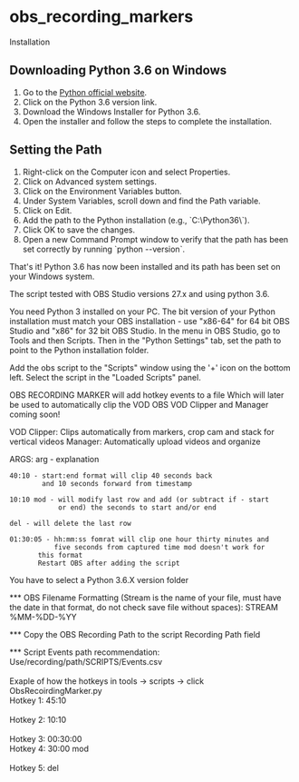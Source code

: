 # obs_recording_markers
Installation

<h2>Downloading Python 3.6 on Windows</h2>

<ol>
  <li>Go to the <a href="https://www.python.org/downloads/">Python official website</a>.</li>
  <li>Click on the Python 3.6 version link.</li>
  <li>Download the Windows Installer for Python 3.6.</li>
  <li>Open the installer and follow the steps to complete the installation.</li>
</ol>

<h2>Setting the Path</h2>

<ol>
  <li>Right-click on the Computer icon and select Properties.</li>
  <li>Click on Advanced system settings.</li>
  <li>Click on the Environment Variables button.</li>
  <li>Under System Variables, scroll down and find the Path variable.</li>
  <li>Click on Edit.</li>
  <li>Add the path to the Python installation (e.g., `C:\Python36\`).</li>
  <li>Click OK to save the changes.</li>
  <li>Open a new Command Prompt window to verify that the path has been set correctly by running `python --version`.</li>
</ol>

<p>That's it! Python 3.6 has now been installed and its path has been set on your Windows system.</p>



The script tested with OBS Studio versions 27.x and using python 3.6. 

You need Python 3 installed on your PC. The bit version of your Python installation 
must match your OBS installation - use "x86-64" for 64 bit OBS Studio and "x86" for 32 bit OBS Studio. 
In the menu in OBS Studio, go to Tools and then Scripts. Then in the "Python Settings" tab, set the path to point to the Python installation folder.

Add the obs script to the "Scripts" window using the '+' icon on the bottom left. 
Select the script in the "Loaded Scripts" panel.

OBS RECORDING MARKER will add hotkey events to a file
Which will later be used to automatically clip the VOD
OBS VOD Clipper and Manager coming soon!

VOD Clipper: Clips automatically from markers, 
	crop cam and stack for vertical videos
Manager: Automatically upload videos and organize

ARGS:	arg - explanation

	40:10 - start:end format will clip 40 seconds back 
	        and 10 seconds forward from timestamp

	10:10 mod - will modify last row and add (or subtract if - start 
	            or end) the seconds to start and/or end

	del - will delete the last row

	01:30:05 - hh:mm:ss fomrat will clip one hour thirty minutes and 
	           five seconds from captured time mod doesn't work for 
		   this format
		   Restart OBS after adding the script
		   
You have to select a Python 3.6.X version folder <br>

*** OBS Filename Formatting (Stream is the name of your file, must have the date in that format, 
    do not check save file without spaces): STREAM %MM-%DD-%YY <br>

*** Copy the OBS Recording Path to the script Recording Path field <br>

*** Script Events path recommendation: Use/recording/path/SCRIPTS/Events.csv<br>
<br>
Exaple of how the hotkeys in tools -> scripts -> click ObsRecoirdingMarker.py<br>
Hotkey 1: 45:10<br>								
Hotkey 2: 10:10	<br>								
Hotkey 3: 00:30:00<br>
Hotkey 4: 30:00 mod<br>		
Hotkey 5: del<br>


   	
		   


